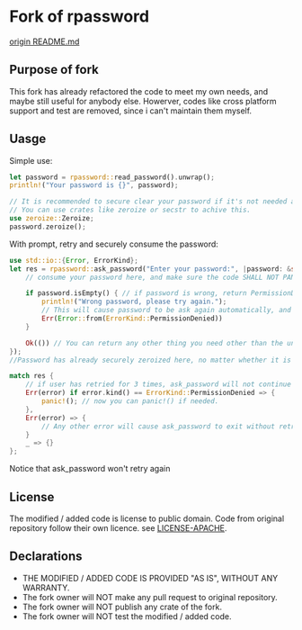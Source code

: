 # Fork of rpassword
[origin README.md](README_ORIGIN.md)

## Purpose of fork
This fork has already refactored the code to meet my own needs, and maybe still useful for anybody else.
Howerver, codes like cross platform support and test are removed, since i can't maintain them myself.

## Uasge
Simple use:
```rust
let password = rpassword::read_password().unwrap();
println!("Your password is {}", password);

// It is recommended to secure clear your password if it's not needed anymore. 
// You can use crates like zeroize or secstr to achive this.
use zeroize::Zeroize;
password.zeroize();
```

With prompt, retry and securely consume the password:
```rust
use std::io::{Error, ErrorKind};
let res = rpassword::ask_password("Enter your password:", |password: &str| {
    // consume your password here, and make sure the code SHALL NOT PANIC here!

    if password.isEmpty() { // if password is wrong, return PermissionDenied to tell user to try again
        println!("Wrong password, please try again.");
        // This will cause password to be ask again automatically, and the wrong one will be securely zeroize too.
        Err(Error::from(ErrorKind::PermissionDenied)) 
    }

    Ok(()) // You can return any other thing you need other than the unit type ().
});
//Password has already securely zeroized here, no matter whether it is wrong or not, if nothing panic above.

match res {
    // if user has retried for 3 times, ask_password will not continue retrying and return this error.
    Err(error) if error.kind() == ErrorKind::PermissionDenied => { 
        panic!(); // now you can panic!() if needed.
    },
    Err(error) => {
        // Any other error will cause ask_password to exit without retry.
    }
    _ => {}
};
```
Notice that ask_password won't retry again 

## License
The modified / added code is license to public domain. Code from original repository follow their own licence. see [LICENSE-APACHE](LICENSE-APACHE).

## Declarations
- THE MODIFIED / ADDED CODE IS PROVIDED "AS IS", WITHOUT ANY WARRANTY.
- The fork owner will NOT make any pull request to original repository.
- The fork owner will NOT publish any crate of the fork.
- The fork owner will NOT test the modified / added code.